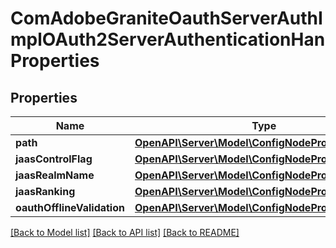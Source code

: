 # ComAdobeGraniteOauthServerAuthImplOAuth2ServerAuthenticationHanProperties

## Properties
Name | Type | Description | Notes
------------ | ------------- | ------------- | -------------
**path** | [**OpenAPI\Server\Model\ConfigNodePropertyString**](ConfigNodePropertyString.md) |  | [optional] 
**jaasControlFlag** | [**OpenAPI\Server\Model\ConfigNodePropertyString**](ConfigNodePropertyString.md) |  | [optional] 
**jaasRealmName** | [**OpenAPI\Server\Model\ConfigNodePropertyString**](ConfigNodePropertyString.md) |  | [optional] 
**jaasRanking** | [**OpenAPI\Server\Model\ConfigNodePropertyInteger**](ConfigNodePropertyInteger.md) |  | [optional] 
**oauthOfflineValidation** | [**OpenAPI\Server\Model\ConfigNodePropertyBoolean**](ConfigNodePropertyBoolean.md) |  | [optional] 

[[Back to Model list]](../README.md#documentation-for-models) [[Back to API list]](../README.md#documentation-for-api-endpoints) [[Back to README]](../README.md)


